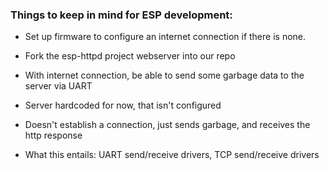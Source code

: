 ### Things to keep in mind for ESP development: 
* Set up firmware to configure an internet connection if there is none.
* Fork the esp-httpd project webserver into our repo
* With internet connection, be able to send some garbage data to the server via UART
* Server hardcoded for now, that isn't configured
* Doesn't establish a connection, just sends garbage, and receives the http response

* What this entails: UART send/receive drivers, TCP send/receive drivers

